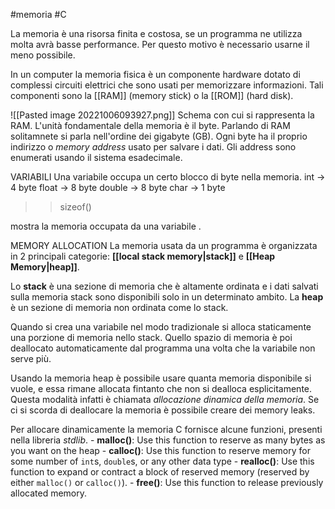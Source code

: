 #memoria #C

La memoria è una risorsa finita e costosa, se un programma ne utilizza molta avrà basse performance. Per questo motivo è necessario usarne il meno possibile.

In un computer la memoria fisica è un componente hardware dotato di complessi circuiti elettrici che sono usati per memorizzare informazioni. Tali componenti sono la [[RAM]] (memory stick) o la [[ROM]] (hard disk).

![[Pasted image 20221006093927.png]]
Schema con cui si rappresenta la RAM. L'unità fondamentale della memoria è il byte. Parlando di RAM solitamnete si parla nell'ordine dei gigabyte (GB).
Ogni byte ha il proprio indirizzo  o _memory address_ usato per salvare i dati. Gli address sono enumerati usando il sistema esadecimale. 

VARIABILI
Una variabile occupa un certo blocco di byte nella memoria.
int -> 4 byte
float -> 8 byte
double -> 8 byte
char -> 1 byte

>> sizeof()

mostra la memoria occupata da una variabile .



MEMORY ALLOCATION
La memoria usata da un programma è organizzata in 2 principali categorie: **[[local stack memory|stack]]** e **[[Heap Memory|heap]]**.

Lo **stack** è una sezione di memoria che è altamente ordinata e i dati salvati sulla memoria stack sono disponibili solo in un determinato ambito.
La **heap** è un sezione di memoria non ordinata come lo stack.

Quando si crea una variabile nel modo tradizionale si alloca staticamente una porzione di memoria nello stack. Quello spazio di memoria è poi deallocato automaticamente dal programma una volta che la variabile non serve più.

Usando la memoria heap è possibile usare quanta memoria disponibile si vuole, e essa rimane allocata fintanto che non si dealloca esplicitamente. Questa modalità infatti è chiamata _allocazione dinamica della memoria_. Se ci si scorda di deallocare la memoria è possibile creare dei memory leaks.


Per allocare dinamicamente la memoria C fornisce alcune funzioni, presenti nella libreria _stdlib_.
	- **malloc()**: Use this function to reserve as many bytes as you want on the heap
	- **calloc()**: Use this function to reserve memory for some number of `int`s, `double`s, or any other data type
	- **realloc()**: Use this function to expand or contract a block of reserved memory (reserved by either `malloc()` or `calloc()`).
	- **free()**: Use this function to release previously allocated memory.
